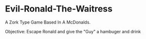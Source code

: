 # Evil-Ronald-The-Waitress

A Zork Type Game Based In A McDonalds.

Objective: Escape Ronald and give the "Guy" a hambuger and drink
